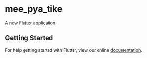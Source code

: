 # mee_pya_tike

A new Flutter application.

## Getting Started

For help getting started with Flutter, view our online
[documentation](https://flutter.io/).
